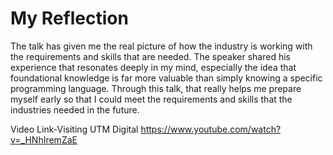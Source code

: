 # My Reflection
The talk has given me the real picture of how the industry is working with the requirements and skills that are needed. The speaker shared his experience that resonates deeply in my mind, especially the idea that foundational knowledge is far more valuable than simply knowing a specific programming language. Through this talk, that really helps me prepare myself early so that I could meet the requirements and skills that the industries needed in the future.

Video Link-Visiting UTM Digital
https://www.youtube.com/watch?v=_HNhIremZaE
